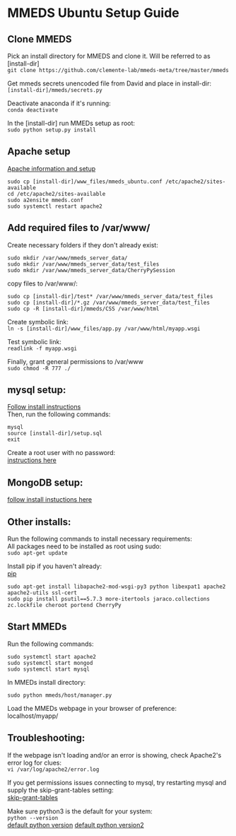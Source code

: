 # MMEDS Ubuntu Setup Guide
## Clone MMEDS
Pick an install directory for MMEDS and clone it. Will be referred to as [install-dir]\
`git clone https://github.com/clemente-lab/mmeds-meta/tree/master/mmeds`

Get mmeds secrets unencoded file from David and place in install-dir:\
`[install-dir]/mmeds/secrets.py`

Deactivate anaconda if it's running:\
`conda deactivate`

In the [install-dir] run MMEDs setup as root:\
`sudo python setup.py install`

## Apache setup
[Apache information and setup](https://ubuntu.com/tutorials/install-and-configure-apache#1-overview)

```
sudo cp [install-dir]/www_files/mmeds_ubuntu.conf /etc/apache2/sites-available
cd /etc/apache2/sites-available
sudo a2ensite mmeds.conf
sudo systemctl restart apache2
```

## Add required files to /var/www/
Create necessary folders if they don't already exist:
```
sudo mkdir /var/www/mmeds_server_data/
sudo mkdir /var/www/mmeds_server_data/test_files
sudo mkdir /var/www/mmeds_server_data/CherryPySession
```

copy files to /var/www/:
```
sudo cp [install-dir]/test* /var/www/mmeds_server_data/test_files
sudo cp [install-dir]/*.gz /var/www/mmeds_server_data/test_files
sudo cp -R [install-dir]/mmeds/CSS /var/www/html
```

Create symbolic link:\
`ln -s [install-dir]/www_files/app.py /var/www/html/myapp.wsgi`

Test symbolic link:\
`readlink -f myapp.wsgi`

Finally, grant general permissions to /var/www\
`sudo chmod -R 777 ./`

## mysql setup:
[Follow install instructions](https://dev.mysql.com/doc/mysql-installation-excerpt/5.7/en/)\
Then, run the following commands:
```
mysql
source [install-dir]/setup.sql
exit
```

Create a root user with no password:\
[instructions here](https://www.digitalocean.com/community/tutorials/how-to-create-a-new-user-and-grant-permissions-in-mysql)

## MongoDB setup:
[follow install instuctions here](https://docs.mongodb.com/manual/installation/)

## Other installs:
Run the following commands to install necessary requirements:\
All packages need to be installed as root using sudo:\
`sudo apt-get update`

Install pip if you haven't already:\
[pip](https://linuxize.com/post/how-to-install-pip-on-ubuntu-20.04/)

```
sudo apt-get install libapache2-mod-wsgi-py3 python libexpat1 apache2 apache2-utils ssl-cert
sudo pip install psutil==5.7.3 more-itertools jaraco.collections zc.lockfile cheroot portend CherryPy
```

## Start MMEDs
Run the following commands:
```
sudo systemctl start apache2
sudo systemctl start mongod
sudo systemctl start mysql
```

In MMEDs install directory:
```
sudo python mmeds/host/manager.py
```

Load the MMEDs webpage in your browser of preference:\
localhost/myapp/


## Troubleshooting:
If the webpage isn't loading and/or an error is showing, check Apache2's error log for clues:\
`vi /var/log/apache2/error.log`

If you get permissions issues connecting to mysql, try restarting mysql and supply the skip-grant-tables setting:\
[skip-grant-tables](https://www.oreilly.com/library/view/mysql-8-cookbook/9781788395809/6ea03335-6ff2-4d4f-a008-48c8cf88fd01.xhtml)

Make sure python3 is the default for your system:\
`python --version`\
[default python version](https://unix.stackexchange.com/questions/410579/change-the-python3-default-version-in-ubuntu)
[default python version2](https://dev.to/serhatteker/how-to-upgrade-to-python-3-7-on-ubuntu-18-04-18-10-5hab)
